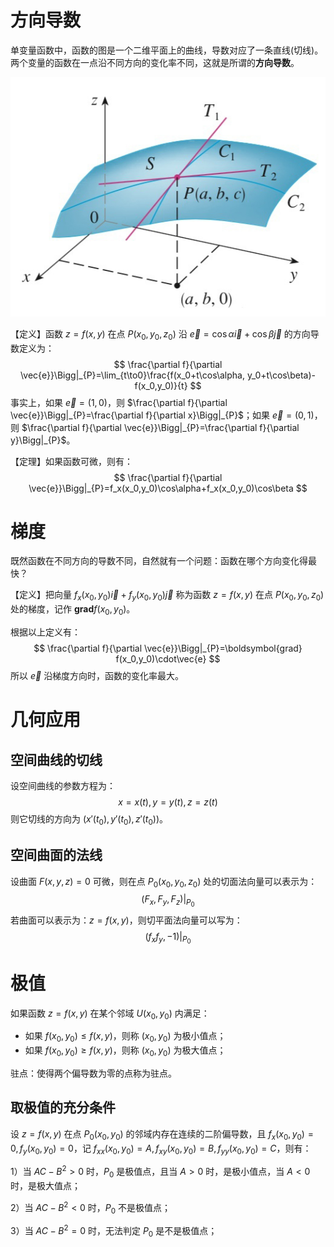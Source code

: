 # 方向导数

单变量函数中，函数的图是一个二维平面上的曲线，导数对应了一条直线(切线)。两个变量的函数在一点沿不同方向的变化率不同，这就是所谓的**方向导数**。

![方向导数](方向导数.jpg)

【定义】函数 $z=f(x,y)$ 在点 $P(x_0,y_0,z_0)$ 沿 $\vec{e}=\cos\alpha\vec{i}+\cos\beta\vec{j}$ 的方向导数定义为：
$$
\frac{\partial f}{\partial \vec{e}}\Bigg|_{P}=\lim_{t\to0}\frac{f(x_0+t\cos\alpha, y_0+t\cos\beta)-f(x_0,y_0)}{t}
$$
事实上，如果 $\vec{e}=(1,0)$，则 $\frac{\partial f}{\partial \vec{e}}\Bigg|_{P}=\frac{\partial f}{\partial x}\Bigg|_{P}$；如果 $\vec{e}=(0,1)$，则 $\frac{\partial f}{\partial \vec{e}}\Bigg|_{P}=\frac{\partial f}{\partial y}\Bigg|_{P}$。

【定理】如果函数可微，则有：
$$
\frac{\partial f}{\partial \vec{e}}\Bigg|_{P}=f_x(x_0,y_0)\cos\alpha+f_x(x_0,y_0)\cos\beta
$$




# 梯度

既然函数在不同方向的导数不同，自然就有一个问题：函数在哪个方向变化得最快？

【定义】把向量 $f_x(x_0,y_0)\vec{i}+f_y(x_0,y_0)\vec{j}$ 称为函数 $z=f(x,y)$ 在点 $P(x_0,y_0,z_0)$ 处的梯度，记作 $\boldsymbol{grad} f(x_0,y_0)$。

根据以上定义有：
$$
\frac{\partial f}{\partial \vec{e}}\Bigg|_{P}=\boldsymbol{grad} f(x_0,y_0)\cdot\vec{e}
$$
所以 $\vec{e}$ 沿梯度方向时，函数的变化率最大。 



# 几何应用

## 空间曲线的切线

设空间曲线的参数方程为：
$$
x=x(t),y=y(t),z=z(t)
$$
则它切线的方向为 $(x'(t_0),y'(t_0),z'(t_0))$。



## 空间曲面的法线

设曲面 $F(x,y,z)=0$ 可微，则在点 $P_0(x_0,y_0,z_0)$ 处的切面法向量可以表示为：
$$
(F_x,F_y,F_z)\Bigg|_{P_0}
$$
若曲面可以表示为：$z=f(x,y)$，则切平面法向量可以写为：
$$
(f_xf_y,-1)\Bigg|_{P_0}
$$

# 极值

如果函数 $z=f(x,y)$ 在某个邻域 $U(x_0,y_0)$ 内满足：

- 如果 $f(x_0,y_0)\le f(x,y)$，则称 $(x_0,y_0)$ 为极小值点；
- 如果 $f(x_0,y_0)\ge f(x,y)$，则称 $(x_0,y_0)$ 为极大值点；



驻点：使得两个偏导数为零的点称为驻点。

## 取极值的充分条件

设 $z=f(x,y)$ 在点 $P_0(x_0,y_0)$ 的邻域内存在连续的二阶偏导数，且 $f_x(x_0,y_0)=0,f_y(x_0,y_0)=0$，记 $f_{xx}(x_0,y_0)=A,f_{xy}(x_0,y_0)=B,f_{yy}(x_0,y_0)=C$，则有：

1）当 $AC-B^2>0$ 时，$P_0$ 是极值点，且当 $A>0$ 时，是极小值点，当 $A<0$ 时，是极大值点；

2）当 $AC-B^2<0$ 时，$P_0$ 不是极值点；

3）当 $AC-B^2=0$ 时，无法判定 $P_0$ 是不是极值点；

